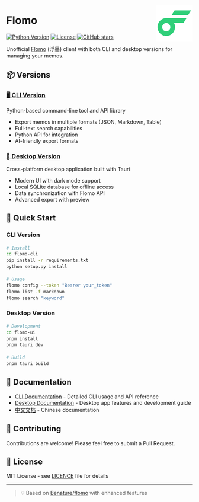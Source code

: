 <a href="https://flomoapp.com/"><img src="https://raw.githubusercontent.com/Benature/flomo/main/flomo/media/logo-192x192.png" height="100" align="right"></a>

# Flomo

[![Python Version](https://img.shields.io/badge/python-3.7+-blue.svg)](https://www.python.org/downloads/)
[![License](https://img.shields.io/github/license/Benature/flomo)](https://github.com/Benature/flomo/blob/main/LICENCE)
[![GitHub stars](https://img.shields.io/github/stars/Benature/flomo)](https://github.com/Benature/flomo)

Unofficial [Flomo](https://flomoapp.com) (浮墨) client with both CLI and desktop versions for managing your memos.

## 📦 Versions

### [🖥️ CLI Version](./flomo-cli/)
Python-based command-line tool and API library
- Export memos in multiple formats (JSON, Markdown, Table)
- Full-text search capabilities
- Python API for integration
- AI-friendly export formats

### [🎨 Desktop Version](./flomo-ui/)
Cross-platform desktop application built with Tauri
- Modern UI with dark mode support
- Local SQLite database for offline access
- Data synchronization with Flomo API
- Advanced export with preview

## 🚀 Quick Start

### CLI Version
```bash
# Install
cd flomo-cli
pip install -r requirements.txt
python setup.py install

# Usage
flomo config --token "Bearer your_token"
flomo list -f markdown
flomo search "keyword"
```

### Desktop Version
```bash
# Development
cd flomo-ui
pnpm install
pnpm tauri dev

# Build
pnpm tauri build
```

## 📖 Documentation

- [CLI Documentation](./flomo-cli/README.md) - Detailed CLI usage and API reference
- [Desktop Documentation](./flomo-ui/README.md) - Desktop app features and development guide
- [中文文档](./flomo-cli/README.md#中文) - Chinese documentation

## 🤝 Contributing

Contributions are welcome! Please feel free to submit a Pull Request.

## 📄 License

MIT License - see [LICENCE](LICENCE) file for details

---

> 💡 Based on [Benature/flomo](https://github.com/Benature/flomo) with enhanced features